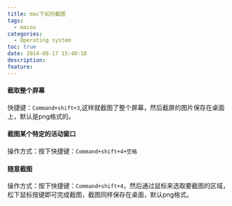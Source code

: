 ```yaml
---
title: mac下如何截图
tags:
  - macos
categories:
  - Operating system
toc: true
date: 2014-08-17 15:40:18
description:
feature:
---
```


#### 截取整个屏幕
快捷键：`Command+shift+3`,这样就截图了整个屏幕，然后截屏的图片保存在桌面上，默认是png格式的。


#### 截图某个特定的活动窗口
操作方式：按下快捷键：`Command+shift+4+空格`

#### 随意截图
操作方式：按下快捷键：`Command+shift+4`，然后通过鼠标来选取要截图的区域，松下鼠标按键即可完成截图，截图同样保存在桌面，默认png格式。